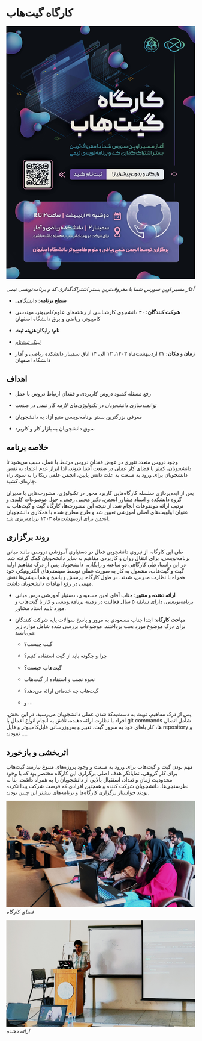 # کارگاه گیت‌هاب


![GitHub Poster](GitHub-Poster.jpg)


*آغاز مسیر اوپن سورس شما با معروف‌ترین بستر اشتراک‌گذاری کد و برنامه‌نویسی تیمی*


- **سطح برنامه:** دانشگاهی


- **شرکت کنندگان:** ۳۰ دانشجوی کارشناسی از رشته‌های علوم‌کامپیوتر، مهندسی کامپیوتر، ریاضی و برق دانشگاه اصفهان


- **هزینه ثبت‌‎نام:** رایگان


- [لینک ثبت‌نام](https://app.epoll.pro/e/o/MDg1NDY4)


- **زمان و مکان:** ۳۱ اردیبهشت‌ماه ۱۴۰۳، ۱۲ الی ۱۴ اتاق سمینار دانشکده ریاضی و آمار دانشگاه اصفهان


## اهداف


- رفع مسئله کمبود دروس کاربردی و فقدان ارتباط دروس با عمل


- توانمندسازی دانشجویان در تکنولوژی‌های لازمه کار تیمی در صنعت


- معرفی بزرگترین بستر برنامه‌نویسی منبع آزاد به دانشجویان


- سوق دانشجویان به بازار کار و کاربرد


## خلاصه برنامه


وجود دروس متعدد تئوری در عوض فقدان دروس مرتبط با عمل، سبب می‌شود تا دانشجویان، کمتر با فضای کار عملی در صنعت آشنا شوند، لذا ابراز عدم اعتماد به نفس دانشجویان برای ورود به صنعت به علت دانش پایین، انجمن علمی ریکا را به سوی راه چاره‌ای کشید.


پس از ایده‌پردازی سلسله کارگاه‌هایی کاربرد محور در تکنولوژی، مشورت‌هایی با مدیران گروه دانشکده و استاد مشاور انجمن، دکتر مجتبی رفیعی، حول موضوعات کلیدی و ترتیب ارائه موضوعات انجام شد. از نتیجه این مشورت‌ها، کارگاه گیت و گیت‌هاب به عنوان اولویت‌های اصلی آموزشی تعیین شد و طرح مطرح شده با همکاری دانشجویان انجمن برای اردیبهشت‌ماه ۱۴۰۳ برنامه‌ریزی شد.


## روند برگزاری


طی این کارگاه، از نیروی دانشجویی فعال در دستیاری آموزشی دروسی مانند مبانی برنامه‌نویسی، برای انتقال روان و کاربردی مفاهیم به سایر دانشجویان کمک گرفته شد. در این راستا، طی کارگاهی دو ساعته و رایگان،  دانشجویان پس از درک مفاهیم اولیه گیت و گیت‌هاب، مشغول به کار به صورت عملی توسط سیستم‌های الکترونیکی خود همراه با نظارت مدرس، شدند. در طول کارگاه، پرسش و پاسخ و هم‌اندیشی‌ها نقش مهمی در رفع ابهامات دانشجویان داشت.


- **ارائه دهنده و منتور:** جناب آقای امین مسعودی، دستیار آموزشی درس مبانی برنامه‌نویسی، دارای سابقه ۵ سال فعالیت در زمینه برنامه‌نویسی و کار با گیت‌هاب و مورد تایید استاد مشاور.


- **مباحث کارگاه:** ابتدا جناب مسعودی به مرور و پاسخ سوالات پایه شرکت کنندگان برای درک موضوع مورد بحث پرداختند. موضوعات بررسی شده شامل موارد زیر می‌باشند:


	- گیت چیست؟


	- چرا و چگونه باید از گیت استفاده کنیم؟


	- گیت‌هاب چیست؟


	- نحوه نصب و استفاده از گیت‌هاب


	- گیت‌هاب چه خدماتی ارائه می‌دهد؟


	- و …


پس از درک مفاهیم، نوبت به دست‌به‌کد شدن عملی دانشجویان می‌رسید. در این بخش، افراد با نظارت ارائه دهنده، تلاش به انجام انواع اعمال با git commands شامل اتصال کامپیوتر و فایل‎‌های خود به سرور گیت، تغییر و به‌روزرسانی فایل‎‌ها، کار با repository و ... نمودند.

## اثربخشی و بازخورد


مهم بودن گیت و گیت‌هاب برای ورود به صنعت و وجود پروژه‌های متنوع نیازمند گیت‌هاب برای کار گروهی، نمایانگر هدف اصلی برگزاری این کارگاه مختصر بود که با وجود محدودیت زمان و تعداد، استقبال بالایی از دانشجویان را به همراه داشت. بنا به نظرسنجی‌ها، دانشجویان شرکت کننده و همچنین افرادی که فرصت شرکت پیدا نکرده بودند خواستار برگزاری کارگاه‌ها و برنامه‌های بیشتر این چنین بودند.


<p>
    <img src="place.jpg" alt>
    <em>فضای کارگاه</em>
</p>


<p>
    <img src="amin.jpg" alt>
    <em>ارائه دهنده</em>
</p>
